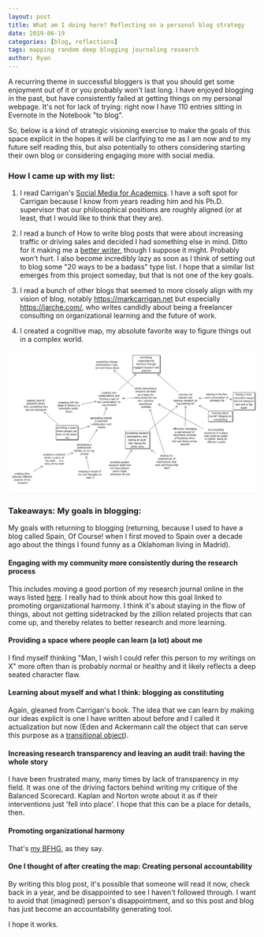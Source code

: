 ```yaml
---
layout: post
title: What am I doing here? Reflecting on a personal blog strategy
date: 2019-06-19
categories: [blog, reflections]
tags: mapping random deep blogging journaling research
author: Ryan
---
```



A recurring theme in successful bloggers is that you should get some enjoyment out of it or you probably won't last long. I have enjoyed blogging in the past, but have consistently failed at getting things on my personal webpage. It's not for lack of trying: right now I have 110 entries sitting in Evernote in the Notebook "to blog".

So, below is a kind of strategic visioning exercise to make the goals of this space explicit in the hopes it will be clarifying to me as I am now and to my future self reading this, but also potentially to others considering starting their own blog or considering engaging more with social media.

### How I came up with my list:

1. I read Carrigan's <a href="https://www.amazon.es/Social-Media-Academics-Mark-Carrigan/dp/1446298698/ref=asc_df_1446298698/?tag=googshopes-21&linkCode=df0&hvadid=82853705170&hvpos=1o1&hvnetw=g&hvrand=17097581092636211615&hvpone=&hvptwo=&hvqmt=&hvdev=c&hvdvcmdl=&hvlocint=&hvlocphy=1005424&hvtargid=pla-160619032570&psc=1">Social Media for Academics</a>. I have a soft spot for Carrigan because I know from years reading him and his Ph.D. supervisor that our philosophical positions are roughly aligned (or at least, that I would like to think that they are).

1. I read a bunch of How to write blog posts that were about increasing traffic or driving sales and decided I had something else in mind. Ditto for it making me a <a href=" https://www.timeshighereducation.com/blog/seven-reasons-why-blogging-can-make-you-better-academic-writer">better writer</a>, though I suppose it might. Probably won't hurt. I also become incredibly lazy as soon as I think of setting out to blog some "20 ways to be a badass" type list. I hope that a similar list emerges from this project someday, but that is not one of the key goals.

1. I read a bunch of other blogs that seemed to more closely align with my vision of blog, notably https://markcarrigan.net but especially https://jarche.com/, who writes candidly about being a freelancer consulting on organizational learning and the future of work.

1. I created a cognitive map, my absolute favorite way to figure things out in a complex world.

![map](/assets/img/blogMap.PNG)

### Takeaways: My goals in blogging:


My goals with returning to blogging (returning, because I used to have a blog called Spain, Of Course! when I first moved to Spain over a decade ago about the things I found funny as a Oklahoman living in Madrid).

#### Engaging with my community more consistently during the research process ####

This includes moving a good portion of my research journal online in the ways listed <a href="http://sociologicalimagination.org/archives/16156">here</a>. I really had to think about how this goal linked to promoting organizational harmony. I think it's about staying in the flow of things, about not getting sidetracked by the zillion related projects that can come up, and thereby relates to better research and more learning.

#### Providing a space where people can learn (a lot) about me ####

I find myself thinking "Man, I wish I could refer this person to my writings on X" more often than is probably normal or healthy and it likely reflects a deep seated character flaw.

#### Learning about myself and what I think: blogging as constituting ####

Again, gleaned from Carrigan's book. The idea that we can learn by making our ideas explicit is one I have written about before and I called it actualization but now (Eden and Ackermann call the object that can serve this purpose as a <a href="https://www-sciencedirect-com.sire.ub.edu/science/article/pii/S0377221718304806">transitional object</a>).

#### Increasing research transparency and leaving an audit trail: having the whole story ####

I have been frustrated many, many times by lack of transparency in my field. It was one of the driving factors behind writing my critique of the Balanced Scorecard. Kaplan and Norton wrote about it as if their interventions just 'fell into place'. I hope that this can be a place for details, then.

#### Promoting organizational harmony ####

That's <a href="https://howwelead.org/2017/07/26/6-keys-to-accomplishing-your-big-fat-hairy-goals/">my BFHG</a>, as they say.

#### One I thought of after creating the map: Creating personal accountability ####

By writing this blog post, it's possible that someone will read it now, check back in a year, and be disappointed to see I haven't followed through. I want to avoid that (imagined) person's disappointment, and so this post and blog has just become an accountability generating tool.


I hope it works.
